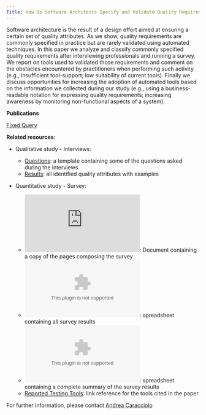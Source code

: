 ```yaml
---
Title: How Do Software Architects Specify and Validate Quality Requirements?
---
```


Software architecture is the result of a design effort aimed at ensuring a certain set of quality attributes. As we show, quality requirements are commonly specified in practice but are rarely validated using automated techniques. In this paper we analyze and classify commonly specified quality requirements after interviewing professionals and running a survey. We report on tools used to validated those requirements and comment on the obstacles encountered by practitioners when performing such activity (e.g., insufficient tool-support; low suitability of current tools). Finally we discuss opportunities for increasing the adoption of automated tools based on the information we collected during our study (e.g., using a business-readable notation for expressing quality requirements; increasing awareness by monitoring non-functional aspects of a system).


**Publications**

[Fixed Query](%assets_url%/scgbib/?query=*&filter=Year)

**Related resources**:  

-  Qualitative study - Interviews: 
	-  [Questions](%base_url%/research/arch-constr/study/Questionnaire): a template containing some of the questions asked during the interviews
	-  [Results](%base_url%/research/arch-constr/study/Constraints): all identified quality attributes with examples

-  Quantitative study - Survey:
	-  ![Questions](http://scg.unibe.ch/download/AC/Survey.pdf): Document containing a copy of the pages composing the survey
	-  ![Results](http://scg.unibe.ch/download/AC/SurveyResults.xlsx): spreadsheet containing all survey results
	-  ![Results Summary](http://scg.unibe.ch/download/AC/SurveyAnalysis.xlsx): spreadsheet containing a complete summary of the survey results
	-  [Reported Testing Tools](%base_url%/research/arch-constr/study/tools): link reference for the tools cited in the paper


For further information, please contact  [Andrea Caracciolo](%base_url%/staff/Caracciolo)  
